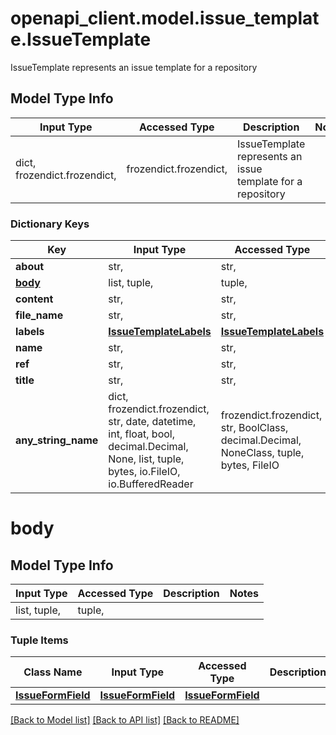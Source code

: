# openapi_client.model.issue_template.IssueTemplate

IssueTemplate represents an issue template for a repository

## Model Type Info
Input Type | Accessed Type | Description | Notes
------------ | ------------- | ------------- | -------------
dict, frozendict.frozendict,  | frozendict.frozendict,  | IssueTemplate represents an issue template for a repository | 

### Dictionary Keys
Key | Input Type | Accessed Type | Description | Notes
------------ | ------------- | ------------- | ------------- | -------------
**about** | str,  | str,  |  | [optional] 
**[body](#body)** | list, tuple,  | tuple,  |  | [optional] 
**content** | str,  | str,  |  | [optional] 
**file_name** | str,  | str,  |  | [optional] 
**labels** | [**IssueTemplateLabels**](IssueTemplateLabels.md) | [**IssueTemplateLabels**](IssueTemplateLabels.md) |  | [optional] 
**name** | str,  | str,  |  | [optional] 
**ref** | str,  | str,  |  | [optional] 
**title** | str,  | str,  |  | [optional] 
**any_string_name** | dict, frozendict.frozendict, str, date, datetime, int, float, bool, decimal.Decimal, None, list, tuple, bytes, io.FileIO, io.BufferedReader | frozendict.frozendict, str, BoolClass, decimal.Decimal, NoneClass, tuple, bytes, FileIO | any string name can be used but the value must be the correct type | [optional]

# body

## Model Type Info
Input Type | Accessed Type | Description | Notes
------------ | ------------- | ------------- | -------------
list, tuple,  | tuple,  |  | 

### Tuple Items
Class Name | Input Type | Accessed Type | Description | Notes
------------- | ------------- | ------------- | ------------- | -------------
[**IssueFormField**](IssueFormField.md) | [**IssueFormField**](IssueFormField.md) | [**IssueFormField**](IssueFormField.md) |  | 

[[Back to Model list]](../../README.md#documentation-for-models) [[Back to API list]](../../README.md#documentation-for-api-endpoints) [[Back to README]](../../README.md)

